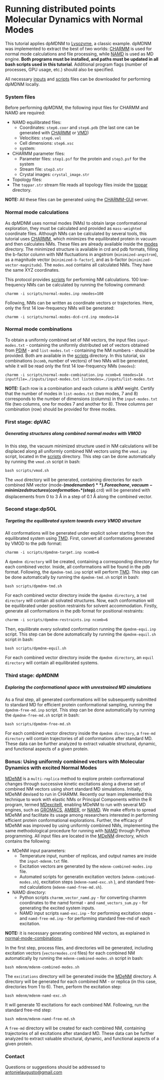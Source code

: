 # Running distributed points Molecular Dynamics with Normal Modes

This tutorial applies dpMDNM to [Lysozyme](https://www.rcsb.org/structure/3LZT), a classic example.
dpMDNM was implemented to extract the best of two worlds: [CHARMM](https://www.charmm.org/) is used for normal mode calculations and file processing, while [NAMD](http://www.ks.uiuc.edu/Research/namd/) is used as MD engine. **Both programs must be installed, and paths must be updated in all bash scripts used in this tutorial**. Additional program flags (number of processes, GPU usage, etc.) should also be specified.

All necessary [inputs](https://github.com/antonielgomes/dpMDNM/tree/main/tutorial/inputs) and [scripts](https://github.com/antonielgomes/dpMDNM/tree/main/tutorial/scripts) files can be downloaded for performing dpMDNM locally.

### System files
Before performing dpMDNM, the following input files for CHARMM and NAMD are required:
- NAMD equilibrated files:
  - Coordinates: `step6.coor` and `step6.pdb` (the last one can be generated with [CHARMM](https://www.charmm.org/) or [VMD](https://www.ks.uiuc.edu/Research/vmd/))
  - Velocities: `step6.vel`
  - Cell dimensions: `step6.xsc`
  - system:
- CHARMM parameter files:
  - Parameter files: `step1.psf` for the protein and `step3.psf` for the system
  - Stream file: `step3.str`
  - Crystal images: `crystal_image.str`
 - Topology files:
  -  The `toppar.str` stream file reads all topology files inside the [toppar](https://github.com/antonielgomes/dpMDNM/tree/main/tutorial/toppar/) directory.

**NOTE:** All these files can be generated using the [CHARMM-GUI](https://www.charmm-gui.org/) server.

### Normal mode calculations
As dpMDNM uses normal modes (NMs) to obtain large conformational exploration, they must be calculated and provided as `mass-weighted` coordinate files. Although NMs can be calculated by several tools, this tutorial uses [CHARMM](https://www.charmm.org/), which minimizes the equilibrated protein in vacuum and then calculates NMs. These files are already available inside the [modes](https://github.com/antonielgomes/dpMDNM/tree/main/tutorial/modes) directory.
The minimized structure is available in crd and pdb formats, filling the b-factor column with NM fluctuations in angstrom (`minimized-angstrom`), as a magnitude vector (`minimized-b-factor`), and as b-factor (`minimized-vector-magnitude`). The `modes.mod` contains all calculated NMs. They have the same XYZ coordinates.

This protocol provides [scripts](https://github.com/antonielgomes/dpMDNM/tree/main/tutorial/scripts) for performing NM calculations.
100 low-frequency NMs can be calculated by running the following command:
```
charmm -i scripts/normal-modes.inp nmodes=100
```
Following, NMs can be written as coordinate vectors or trajectories. Here, only the first 14 low-frequency NMs will be generated:
```
charmm -i scripts/normal-modes-dcd-crd.inp nmodes=14
```
### Normal mode combinations
To obtain a uniformly combined set of NM vectors, the input files `input-modes.txt` - containing the uniformly distributed set of vectors obtained from [PDIM](https://github.com/antonielgomes/dpMDNM/tree/main/PDIM) - and `list-modes.txt` - containing the NM numbers - should be provided. Both are available in the [scripts](https://github.com/antonielgomes/dpMDNM/tree/main/tutorial/scripts) directory.
In this tutorial, six combinations (`ncomb`, number of vectors) of two NMs will be generated, while it will be read only the first 14 low-frequency NMs (`nmodes`):
```
charmm -i scripts/normal-mode-combination.inp ncomb=6 nmodes=14 inputfile=./inputs/input-modes.txt listmodes=./inputs/list-modes.txt 
```
**NOTE:** Each row is a combination and each column is aNM weight. Certify that the number of modes in `list-modes.txt` (two modes, 7 and 8) corresponds to the number of dimensions (columns) in the `input-modes.txt` file (two columns, one for modes 7 and another for 8). Three columns per combination (row) should be provided for three modes.

### First stage: dpVAC
##### Generating structures along combined normal modes with VMOD
In this step, the vacuum minimized structure used in NM calculations will be displaced along all uniformly combined NM vectors using the `vmod.inp` script, located in the [scripts](https://github.com/antonielgomes/dpMDNM/tree/main/tutorial/scripts) directory. This step can be done automatically by running the `vmod.sh` script in bash:
```
bash scripts/vmod.sh
```
The `vmod` directory will be generated, containing directories for each combined NM vector (mode-**$(mode number)**). For each one, vacuum-minimized structures (conformation_**$(step)**.crd) will be generated with displacements from 0 to 3 Å in a step of 0.1 Å along the combined vector.

### Second stage:dpSOL
##### Targeting the equilibrated system towards every VMOD structure
All conformations will be generated under explicit solver starting from the equilibrated system using [TMD](https://doi.org/10.1080/08927029308022170). First, convert all conformations generated by VMOD to the pdb format:
```
charmm -i scripts/dpmdnm-target.inp ncomb=6
```
A `dpmdnm directory` will be created, containing a corresponding directory for each combined vector. Inside, all conformations will be found in the pdb format. Following, the `dpmdnm-tmd.inp` script will perform [TMD](https://doi.org/10.1080/08927029308022170). This step can be done automatically by running the `dpmdnm-tmd.sh` script in bash:
```
bash scripts/dpmdnm-tmd.sh
```
For each combined vector directory inside the `dpmdnm directory`, a `tmd directory` will contain all solvated structures.
Now, each conformation will be equilibrated under position restraints for solvent accommodation. Firstly, generate all conformations in the pdb format for positional restraints:
```
charmm -i scripts/dpmdnm-restraints.inp ncomb=6
```
Then, equilibrate every solvated conformation running the `dpmdnm-equi.inp` script. This step can be done automatically by running the `dpmdnm-equil.sh` script in bash:
```
bash scripts/dpmdnm-equil.sh
```
For each combined vector directory inside the `dpmdnm directory`, an `equil directory` will contain all equilibrated systems.

### Third stage: dpMDNM
##### Exploring the conformational space with unrestrained MD simulations
As a final step, all generated conformations will be subsequently submitted to standard MD for efficient protein conformational sampling, running the `dpmdnm-free-md.inp` script. This step can be done automatically by running the `dpmdnm-free-md.sh` script in bash:
```
bash scripts/dpmdnm-free-md.sh
```
For each combined vector directory inside the `dpmdnm directory`, a `free-md directory` will contain trajectories of all conformations after standard MD. These data can be further analyzed to extract valuable structural, dynamic, and functional aspects of a given protein.

### Bonus: Using uniformly combined vectors with Molecular Dynamics with excited Normal Modes

[MDeNM](https://doi.org/10.1021/acs.jctc.5b00003) is a `multi-replica` method to explore protein conformational changes through successive kinetic excitations along a diverse set of combined NM vectors using short standard MD simulations. Initially, MDeNM devised to run in CHARMM. Recently our team implemented this technique to work with elastic NMs or Principal Components within the R program, termed [MDexciteR](https://doi.org/10.1021/acs.jctc.2c00599), enabling MDeNM to run with several MD engines, such as [GROMACS](https://www.gromacs.org/), [AMBER](https://ambermd.org/), or [NAMD](http://www.ks.uiuc.edu/Research/namd/). We make efforts to spread MDeNM and facilitate its usage among researchers interested in performing efficient protein conformational explorations.
Further, the efficacy of MDeNM was improved by using uniformly combined NMs, implementing the same methodological procedure for running with [NAMD](http://www.ks.uiuc.edu/Research/namd/) through Python programming. All input files are located in the [MDeNM](https://github.com/antonielgomes/dpMDNM/tree/main/tutorial/mdenm) directory, which contains the following:
- MDeNM input parameters:
  - Temperature input, number of replicas, and output names are inside the `input-mdenm.txt` file.
  - Excitation vectors are generated by the `mdenm-combined-modes.inp` file.
  - Automated scripts for generatin excitation vectors (`mdenm-combined-modes.sh`), excitation steps (`mdenm-namd-exc.sh` ), and standard free-md calculations (`mdenm-namd-free-md.sh`).
- NAMD directory:
  - Python scripts `charmm_vector_namd.py` - for converting charmm coordinates to the namd format - and `namd_vectors_sum.py` - for generating the excited system inputs.
  - NAMD input scripts `namd-exc.inp` - for performing excitation steps - and `namd-free-md.inp` - for performing standard free-md of each excitation.

**NOTE:** it is necessary generating combined NM vectors, as explained in [normal-mode-combinations](https://github.com/antonielgomes/dpMDNM/tree/main/tutorial#normal-mode-combinations).

In the first step, process files, and directories will be generated, including excitation vectors (`vectormodes.crd` files) for each combined NM automatically by running the `mdenm-combined-modes.sh` script in bash:
```
bash mdenm/mdenm-combined-modes.sh
```
The `excitations` directory will be generated inside the [MDeNM](https://github.com/antonielgomes/dpMDNM/tree/main/tutorial/mdenm) directory. A directory will be generated for each combined NM - or replica (in this case, directories from 1 to 6).
Then, perform the excitation step:
```
bash mdenm/mdenm-namd-exc.sh
```
It will generate 10 excitations for each combined NM.
Following, run the standard free-md step:
```
bash mdenm/mdenm-namd-free-md.sh
```
A `free-md` directory will be created for each combined NM, containing trajectories of all excitations after standard MD. These data can be further analyzed to extract valuable structural, dynamic, and functional aspects of a given protein.

### Contact
Questions or suggestions should be addressed to antonielaugusto@gmail.com
